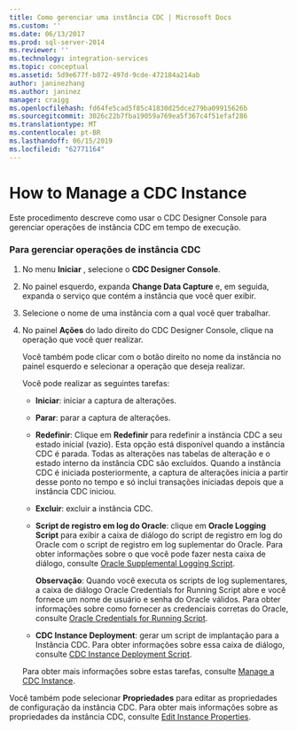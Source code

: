 ```yaml
---
title: Como gerenciar uma instância CDC | Microsoft Docs
ms.custom: ''
ms.date: 06/13/2017
ms.prod: sql-server-2014
ms.reviewer: ''
ms.technology: integration-services
ms.topic: conceptual
ms.assetid: 5d9e677f-b872-497d-9cde-472184a214ab
author: janinezhang
ms.author: janinez
manager: craigg
ms.openlocfilehash: fd64fe5cad5f85c41830d25dce279ba09915626b
ms.sourcegitcommit: 3026c22b7fba19059a769ea5f367c4f51efaf286
ms.translationtype: MT
ms.contentlocale: pt-BR
ms.lasthandoff: 06/15/2019
ms.locfileid: "62771164"
---
```

# <a name="how-to-manage-a-cdc-instance"></a>How to Manage a CDC Instance
  Este procedimento descreve como usar o CDC Designer Console para gerenciar operações de instância CDC em tempo de execução.  
  
### <a name="to-manage-cdc-instance-operations"></a>Para gerenciar operações de instância CDC  
  
1.  No menu **Iniciar** , selecione o **CDC Designer Console**.  
  
2.  No painel esquerdo, expanda **Change Data Capture** e, em seguida, expanda o serviço que contém a instância que você quer exibir.  
  
3.  Selecione o nome de uma instância com a qual você quer trabalhar.  
  
4.  No painel **Ações** do lado direito do CDC Designer Console, clique na operação que você quer realizar.  
  
     Você também pode clicar com o botão direito no nome da instância no painel esquerdo e selecionar a operação que deseja realizar.  
  
     Você pode realizar as seguintes tarefas:  
  
    -   **Iniciar**: iniciar a captura de alterações.  
  
    -   **Parar**: parar a captura de alterações.  
  
    -   **Redefinir**: Clique em **Redefinir** para redefinir a instância CDC a seu estado inicial (vazio). Esta opção está disponível quando a instância CDC é parada. Todas as alterações nas tabelas de alteração e o estado interno da instância CDC são excluídos. Quando a instância CDC é iniciada posteriormente, a captura de alterações inicia a partir desse ponto no tempo e só inclui transações iniciadas depois que a instância CDC iniciou.  
  
    -   **Excluir**: excluir a instância CDC.  
  
    -   **Script de registro em log do Oracle**: clique em **Oracle Logging Script** para exibir a caixa de diálogo do script de registro em log do Oracle com o script de registro em log suplementar do Oracle. Para obter informações sobre o que você pode fazer nesta caixa de diálogo, consulte [Oracle Supplemental Logging Script](oracle-supplemental-logging-script.md).  
  
         **Observação**: Quando você executa os scripts de log suplementares, a caixa de diálogo Oracle Credentials for Running Script abre e você fornece um nome de usuário e senha do Oracle válidos. Para obter informações sobre como fornecer as credenciais corretas do Oracle, consulte [Oracle Credentials for Running Script](oracle-credentials-for-running-script.md).  
  
    -   **CDC Instance Deployment**: gerar um script de implantação para a Instância CDC. Para obter informações sobre essa caixa de diálogo, consulte [CDC Instance Deployment Script](cdc-instance-deployment-script.md).  
  
     Para obter mais informações sobre estas tarefas, consulte [Manage a CDC Instance](manage-a-cdc-instance.md).  
  
 Você também pode selecionar **Propriedades** para editar as propriedades de configuração da instância CDC. Para obter mais informações sobre as propriedades da instância CDC, consulte [Edit Instance Properties](edit-instance-properties.md).  
  
  
